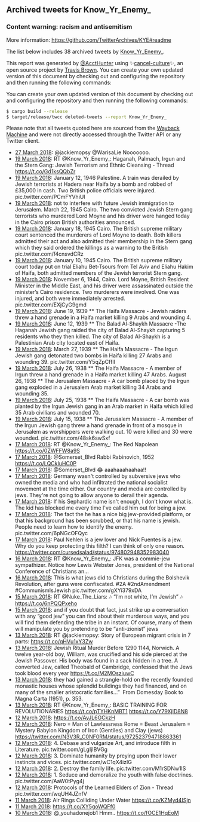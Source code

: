 ## Archived tweets for Know\_Yr_Enemy_
### Content warning: racism and antisemitism
More information: https://github.com/TwitterArchives/KYE#readme

The list below includes 38 archived tweets by
[Know\_Yr_Enemy_](https://twitter.com/Know_Yr_Enemy_).



This report was generated by [@AcctHunter](https://twitter.com/accthunter) using ✨[cancel-culture](https://github.com/travisbrown/cancel-culture)✨,
an open source project by [Travis Brown](https://twitter.com/travisbrown). You can create your own
updated version of this document by checking out and configuring the repository and then running
the following commands:

You can create your own updated version of this document by checking out and configuring the
repository and then running the following commands:

```bash
$ cargo build --release
$ target/release/twcc deleted-tweets --report Know_Yr_Enemy_
```

Please note that all tweets quoted here are sourced from the
[Wayback Machine](https://web.archive.org) and were not directly accessed through the Twitter API or
any Twitter client.

* [27 March 2018](https://web.archive.org/web/20180327150604/https://twitter.com/Know_Yr_Enemy_/status/978649360652230657): @jackiemopsy @WarisaLie Nooooooo.
* [19 March 2018](https://web.archive.org/web/20180319121154/https://twitter.com/Know_Yr_Enemy_/status/975706427263258625): RT @Know_Yr_Enemy_: Haganah, Palmach, Irgun and the Stern Gang: Jewish Terrorism and Ethnic Cleansing - Thread https://t.co/Gd1ksQQbZr
* [19 March 2018](https://web.archive.org/web/20180319064328/https://twitter.com/Know_Yr_Enemy_/status/975623745149652993): January 12, 1946   Palestine. A train was derailed by Jewish terrorists at Hadera near Haifa by a bomb and robbed of £35,000 in cash. Two British police officials were injured. pic.twitter.com/PCmFYVhiUl
* [19 March 2018](https://web.archive.org/web/20180319064328/https://twitter.com/Know_Yr_Enemy_/status/975623745149652993): not to interfere with future Jewish immigration to Jerusalem.  March 22, 1945  Cairo. The two convicted Jewish Stern gang terrorists who murdered Lord Moyne and his driver were hanged today in the Cairo prison British authorities announced.
* [19 March 2018](https://web.archive.org/web/20180319064328/https://twitter.com/Know_Yr_Enemy_/status/975623745149652993): January 18, 1945   Cairo. The British supreme military court sentenced the murderers of Lord Moyne to death. Both killers admitted their act and also admitted their membership in the Stern gang which they said ordered the killings as a warning to the British pic.twitter.com/f4cnsvdCRz
* [19 March 2018](https://web.archive.org/web/20180319064328/https://twitter.com/Know_Yr_Enemy_/status/975623745149652993): January 10, 1945   Cairo. The British supreme military court today put on trial Eliahu Bet-Tsours from Tel Aviv and Eliahu Hakim of Haifa, both admitted members of the Jewish terrorist Stern gang.
* [19 March 2018](https://web.archive.org/web/20180319064328/https://twitter.com/Know_Yr_Enemy_/status/975623745149652993): November 6, 1944, Cairo. Lord Moyne, British Resident Minister in the Middle East, and his driver were assassinated outside the minister’s Cairo residence. Two murderers were involved. One was injured, and both were immediately arrested. pic.twitter.com/EXjCyG9gmd
* [19 March 2018](https://web.archive.org/web/20180319064328/https://twitter.com/Know_Yr_Enemy_/status/975623745149652993): June 19, 1939 **  The Haifa Massacre - Jewish raiders threw a hand grenade in a Haifa market killing 9 Arabs and wounding 4.
* [19 March 2018](https://web.archive.org/web/20180319064328/https://twitter.com/Know_Yr_Enemy_/status/975623745149652993): June 12, 1939 **  The Balad Al-Shaykh Massacre  -The Haganah Jewish gang raided the city of Balad Al-Shaykh capturing 5 residents who they then killed. The city of Balad Al-Shaykh is a Palestinian Arab city located east of Haifa.
* [19 March 2018](https://web.archive.org/web/20180319064328/https://twitter.com/Know_Yr_Enemy_/status/975623745149652993): March 27, 1939 **  The Haifa Massacre - The Irgun Jewish gang detonated two bombs in Haifa killing 27 Arabs and wounding 39. pic.twitter.com/Y5qZpCffII
* [19 March 2018](https://web.archive.org/web/20180319064328/https://twitter.com/Know_Yr_Enemy_/status/975623745149652993): July 26, 1938 **  The Haifa Massacre - A member of Irgun threw a hand grenade in a Haifa market killing 47 Arabs.   August 26, 1938 **  The Jerusalem Massacre - A car bomb placed by the Irgun gang exploded in a Jerusalem Arab market killing 34 Arabs and wounding 35.
* [19 March 2018](https://web.archive.org/web/20180319064328/https://twitter.com/Know_Yr_Enemy_/status/975623745149652993): July 25, 1938 **  The Haifa Massacre - A car bomb was planted by the Irgun Jewish gang in an Arab market in Haifa which killed 35 Arab civilians and wounded 70.
* [19 March 2018](https://web.archive.org/web/20180319064328/https://twitter.com/Know_Yr_Enemy_/status/975623745149652993): July 15, 1938 **  The Jerusalem Massacre - A member of the Irgun Jewish gang threw a hand grenade in front of a mosque in Jerusalem as worshippers were walking out. 10 were killed and 30 were wounded. pic.twitter.com/48sk6swSxf
* [17 March 2018](https://web.archive.org/web/20180317225123/https://twitter.com/Know_Yr_Enemy_/status/975142582752817152): RT @Know_Yr_Enemy_: The Red Napolean https://t.co/0ZWFFW8a9S
* [17 March 2018](https://web.archive.org/web/20180317120844/https://twitter.com/Know_Yr_Enemy_/status/974980854584881154): @Somerset_Blvd Rabbi Rabinovich, 1952 https://t.co/LQCkIuHC0P
* [17 March 2018](https://web.archive.org/web/20180317101658/https://twitter.com/Know_Yr_Enemy_/status/974952727590645760): @Somerset_Blvd 😂 aaahaaahaahaa!!
* [17 March 2018](https://web.archive.org/web/20180317014631/https://twitter.com/Know_Yr_Enemy_/status/974824262346387456): Germany wasn't controlled by subversive jews who owned the media and who had infiltrated the national socialist movement at the time either. Our country and media are controlled by jews. They're not going to allow anyone to derail their agenda.
* [17 March 2018](https://web.archive.org/web/20180317014631/https://twitter.com/Know_Yr_Enemy_/status/974824262346387456): If his Sephardic name isn't enough, I don't know what is. The kid has blocked me every time I've called him out for being a jew.
* [17 March 2018](https://web.archive.org/web/20180317014631/https://twitter.com/Know_Yr_Enemy_/status/974824262346387456): The fact the he has a nice big jew-provided platform, or that his background has been scrubbed, or that his name is jewish. People need to learn how to identify the enemy. pic.twitter.com/6pNGcOFQyc
* [17 March 2018](https://web.archive.org/web/20180317014631/https://twitter.com/Know_Yr_Enemy_/status/974824262346387456): Paul Nehlen is a jew lover and Nick Fuentes is a jew. Why do you keep protecting this filth? I can think of only one reason. https://twitter.com/cursedsalad/status/974802948352983040
* [16 March 2018](https://web.archive.org/web/20180316114028/https://twitter.com/Know_Yr_Enemy_/status/974611353175502848): RT @Know_Yr_Enemy_: JFK was a commie-jew sympathizer. Notice how Lewis Webster Jones, president of the National Conference of Christians an…
* [16 March 2018](https://web.archive.org/web/20180316115126/https://twitter.com/Know_Yr_Enemy_/status/974530655131324416): This is what jews did to Christians during the Bolshevik Revolution, after guns were confiscated.  #2A   #2ndAmendment   #CommunismIsJewish  pic.twitter.com/gXYi379xDA
* [15 March 2018](https://web.archive.org/web/20180315210715/https://twitter.com/Know_Yr_Enemy_/status/974391601035390976): RT @Nuke_The_Liars: 🎶 “I’m not white, I’m Jewish” 🎶 https://t.co/6nPQQPxeho
* [15 March 2018](https://web.archive.org/web/20180315101654/https://twitter.com/Know_Yr_Enemy_/status/974227935107452928): and if you doubt that fact, just strike up a conversation with any “good jew” you can find about their murderous ways, and you will find them defending the tribe in an instant. Of course, many of them will manipulate you by pretending to be “anti-zionist” jews
* [13 March 2018](https://web.archive.org/web/20180313210247/https://twitter.com/Know_Yr_Enemy_/status/973665701239181313): RT @jackiemopsy: Story of European migrant crisis in 7 parts: https://t.co/qHVu1xY3Zw
* [13 March 2018](https://web.archive.org/web/20180313065947/https://twitter.com/Know_Yr_Enemy_/status/973453553326010368): Jewish Ritual Murder Before 1290   1144, Norwich. A twelve year-old boy, William, was crucified and his side pierced at the Jewish Passover. His body was found in a sack hidden in a tree. A converted Jew, called Theobald of Cambridge, confessed that the Jews took blood every year https://t.co/M2MOsziuwC
* [13 March 2018](https://web.archive.org/web/20180313065335/https://twitter.com/Know_Yr_Enemy_/status/973451993061691392): they had gained a strangle-hold on the recently founded monastic houses whose splendid buildings they had financed, and on many of the smaller aristocratic families...”   From Domesday Book to Magna Carta (1951), p. 353.
* [13 March 2018](https://web.archive.org/web/20180313031756/https://twitter.com/Know_Yr_Enemy_/status/973397722928730112): RT @Know_Yr_Enemy_: BASIC TRAINING FOR REVOLUTIONARIES https://t.co/pTYHKnMBT1 https://t.co/Y79XjID8N8
* [12 March 2018](https://web.archive.org/web/20180312235412/https://twitter.com/Know_Yr_Enemy_/status/973346451790147586): https://t.co/AyJL6GCkzH
* [12 March 2018](https://web.archive.org/web/20180312232142/https://twitter.com/Know_Yr_Enemy_/status/973338264970190848): Nero = Man of Lawlessness Rome = Beast Jerusalem = Mystery Babylon  Kingdom of Iron (Gentiles) and Clay (jews) https://twitter.com/N3V3R_C0NF0RM/status/972523794718863361
* [12 March 2018](https://web.archive.org/web/20180312041528/https://twitter.com/Know_Yr_Enemy_/status/973046833340657664): 4. Debase and vulgarize Art, and introduce filth in Literature. pic.twitter.com/gLgIjIBVGg
* [12 March 2018](https://web.archive.org/web/20180312041528/https://twitter.com/Know_Yr_Enemy_/status/973046833340657664): 3. Dominate humanity by preying upon their lower instincts and vices. pic.twitter.com/wC1qX4izIG
* [12 March 2018](https://web.archive.org/web/20180312041528/https://twitter.com/Know_Yr_Enemy_/status/973046833340657664): 2. Destroy the family life. pic.twitter.com/M1rSDNw1lS
* [12 March 2018](https://web.archive.org/web/20180312041528/https://twitter.com/Know_Yr_Enemy_/status/973046833340657664): 1. Seduce and demoralize the youth with false doctrines. pic.twitter.com/AaW0tPyg4j
* [12 March 2018](https://web.archive.org/web/20180312041528/https://twitter.com/Know_Yr_Enemy_/status/973046833340657664): Protocols of the Learned Elders of Zion - Thread pic.twitter.com/wqUH4JZnfV
* [11 March 2018](https://web.archive.org/web/20180311104058/https://twitter.com/Know_Yr_Enemy_/status/972784440219963392): Air Rings Colliding Under Water https://t.co/KZMyd4ISjn
* [11 March 2018](https://web.archive.org/web/20180311082417/https://twitter.com/Know_Yr_Enemy_/status/972750042707693568): https://t.co/XY5goWQFf0
* [10 March 2018](https://web.archive.org/web/20180310211704/https://twitter.com/Know_Yr_Enemy_/status/972582132135710721): @_youhadonejob1 Hmm.. https://t.co/fOCE1HqEoM
